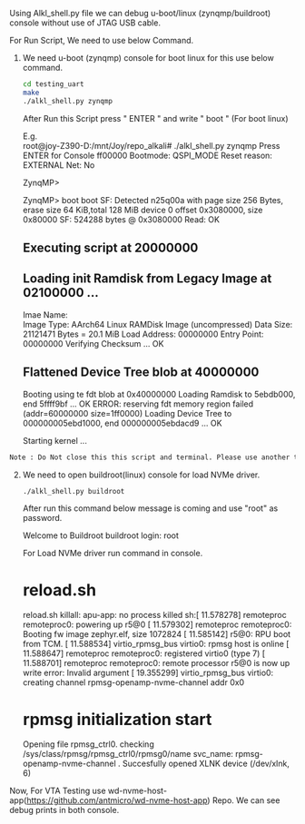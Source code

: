 Using Alkl_shell.py file we can debug u-boot/linux (zynqmp/buildroot) console without use of JTAG USB cable. 

For Run Script, We need to use below Command. 

1. We need u-boot (zynqmp) console for boot linux for this use below command. 
   
   ```bash
   cd testing_uart
   make 
   ./alkl_shell.py zynqmp 
   ```

   After Run this Script press " ENTER " and write " boot " (For boot linux) 

   E.g.  
   root@joy-Z390-D:/mnt/Joy/repo_alkali# ./alkl_shell.py zynqmp
   Press ENTER for Console
   ff00000
   Bootmode: QSPI_MODE
   Reset reason:	EXTERNAL 
   Net:   No
   
   ZynqMP> 
   
   ZynqMP> boot
   boot
   SF: Detected n25q00a with page size 256 Bytes, erase size 64 KiB,total 128 MiB
   device 0 offset 0x3080000, size 0x80000
   SF: 524288 bytes @ 0x3080000 Read: OK
   ## Executing script at 20000000
   ## Loading init Ramdisk from Legacy Image at 02100000 ...
      Imae Name:   
      Image Type:   AArch64 Linux RAMDisk Image (uncompressed)
      Data Size:    21121471 Bytes = 20.1 MiB
      Load Address: 00000000
      Entry Point:  00000000
      Verifying Checksum ... OK
   ## Flattened Device Tree blob at 40000000
      Booting using te fdt blob at 0x40000000
      Loading Ramdisk to 5ebdb000, end 5ffff9bf ... OK
   ERROR: reserving fdt memory region failed (addr=60000000 size=1ff0000)
      Loading Device Tree to 000000005ebd1000, end 000000005ebdacd9 ... OK
   
   Starting kernel ...

```bash   
Note : Do Not close this this script and terminal. Please use another terminal or tab for run below command. 
```

2. We need to open buildroot(linux) console for load NVMe driver. 
   
   ```bash
   ./alkl_shell.py buildroot
   ```

   After run this command below message is coming and use "root" as password. 

   Welcome to Buildroot
   buildroot login: root
   
   For Load NVMe driver run command in console.

   # reload.sh

   reload.sh
   killall: apu-app: no process killed
   sh:[   11.578278] remoteproc remoteproc0: powering up r5@0
   [   11.579302] remoteproc remoteproc0: Booting fw image zephyr.elf, size 1072824
   [   11.585142]  r5@0: RPU boot from TCM.
   [   11.588534] virtio_rpmsg_bus virtio0: rpmsg host is online
   [   11.588647] remoteproc remoteproc0: registered virtio0 (type 7)
   [   11.588701] remoteproc remoteproc0: remote processor r5@0 is now up
    write error: Invalid argument
   [   19.355299] virtio_rpmsg_bus virtio0: creating channel rpmsg-openamp-nvme-channel addr 0x0
   # rpmsg initialization start
   Opening file rpmsg_ctrl0.
   checking /sys/class/rpmsg/rpmsg_ctrl0/rpmsg0/name
   svc_name: rpmsg-openamp-nvme-channel
   .
   Succesfully opened XLNK device (/dev/xlnk, 6)

Now, For VTA Testing use wd-nvme-host-app(https://github.com/antmicro/wd-nvme-host-app) Repo. 
We can see debug prints in both console. 


   
   
   

